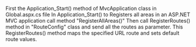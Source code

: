First the Application_Start() method of MvcApplication class in Global.aspx.cs file
In Application_Start() to  Registers all areas in an ASP.NET MVC application call method "RegisterAllAreas()"
Then call RegisterRoutes() method in "RouteConfig" class and send all the routes as parameter.
This RegisterRoutes() method maps the specified URL route and sets default route values.
